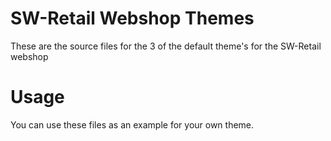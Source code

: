# SW-Retail Webshop Themes

These are the source files for the 3 of the default theme's for the SW-Retail webshop

# Usage
You can use these files as an example for your own theme.

